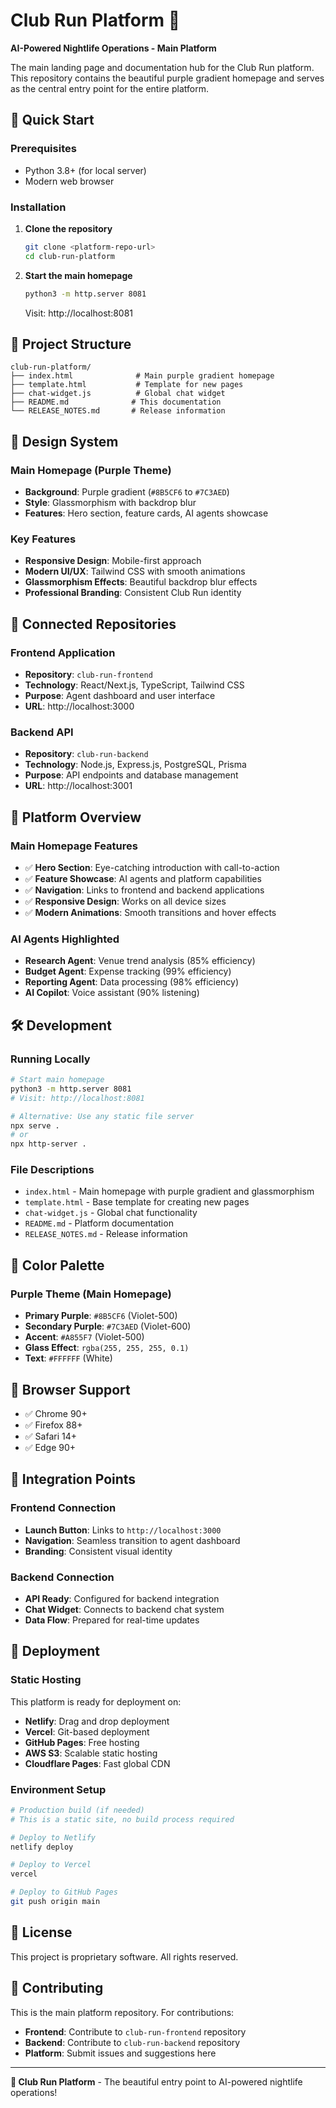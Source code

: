 # Club Run Platform 🎉

**AI-Powered Nightlife Operations - Main Platform**

The main landing page and documentation hub for the Club Run platform. This repository contains the beautiful purple gradient homepage and serves as the central entry point for the entire platform.

## 🚀 Quick Start

### Prerequisites
- Python 3.8+ (for local server)
- Modern web browser

### Installation

1. **Clone the repository**
   ```bash
   git clone <platform-repo-url>
   cd club-run-platform
   ```

2. **Start the main homepage**
   ```bash
   python3 -m http.server 8081
   ```
   Visit: http://localhost:8081

## 📁 Project Structure

```
club-run-platform/
├── index.html              # Main purple gradient homepage
├── template.html           # Template for new pages
├── chat-widget.js          # Global chat widget
├── README.md              # This documentation
└── RELEASE_NOTES.md       # Release information
```

## 🎨 Design System

### Main Homepage (Purple Theme)
- **Background**: Purple gradient (`#8B5CF6` to `#7C3AED`)
- **Style**: Glassmorphism with backdrop blur
- **Features**: Hero section, feature cards, AI agents showcase

### Key Features
- **Responsive Design**: Mobile-first approach
- **Modern UI/UX**: Tailwind CSS with smooth animations
- **Glassmorphism Effects**: Beautiful backdrop blur effects
- **Professional Branding**: Consistent Club Run identity

## 🔗 Connected Repositories

### Frontend Application
- **Repository**: `club-run-frontend`
- **Technology**: React/Next.js, TypeScript, Tailwind CSS
- **Purpose**: Agent dashboard and user interface
- **URL**: http://localhost:3000

### Backend API
- **Repository**: `club-run-backend`
- **Technology**: Node.js, Express.js, PostgreSQL, Prisma
- **Purpose**: API endpoints and database management
- **URL**: http://localhost:3001

## 🎯 Platform Overview

### Main Homepage Features
- ✅ **Hero Section**: Eye-catching introduction with call-to-action
- ✅ **Feature Showcase**: AI agents and platform capabilities
- ✅ **Navigation**: Links to frontend and backend applications
- ✅ **Responsive Design**: Works on all device sizes
- ✅ **Modern Animations**: Smooth transitions and hover effects

### AI Agents Highlighted
- **Research Agent**: Venue trend analysis (85% efficiency)
- **Budget Agent**: Expense tracking (99% efficiency)
- **Reporting Agent**: Data processing (98% efficiency)
- **AI Copilot**: Voice assistant (90% listening)

## 🛠️ Development

### Running Locally
```bash
# Start main homepage
python3 -m http.server 8081
# Visit: http://localhost:8081

# Alternative: Use any static file server
npx serve .
# or
npx http-server .
```

### File Descriptions
- `index.html` - Main homepage with purple gradient and glassmorphism
- `template.html` - Base template for creating new pages
- `chat-widget.js` - Global chat functionality
- `README.md` - Platform documentation
- `RELEASE_NOTES.md` - Release information

## 🎨 Color Palette

### Purple Theme (Main Homepage)
- **Primary Purple**: `#8B5CF6` (Violet-500)
- **Secondary Purple**: `#7C3AED` (Violet-600)
- **Accent**: `#A855F7` (Violet-500)
- **Glass Effect**: `rgba(255, 255, 255, 0.1)`
- **Text**: `#FFFFFF` (White)

## 📱 Browser Support

- ✅ Chrome 90+
- ✅ Firefox 88+
- ✅ Safari 14+
- ✅ Edge 90+

## 🔗 Integration Points

### Frontend Connection
- **Launch Button**: Links to `http://localhost:3000`
- **Navigation**: Seamless transition to agent dashboard
- **Branding**: Consistent visual identity

### Backend Connection
- **API Ready**: Configured for backend integration
- **Chat Widget**: Connects to backend chat system
- **Data Flow**: Prepared for real-time updates

## 🚀 Deployment

### Static Hosting
This platform is ready for deployment on:
- **Netlify**: Drag and drop deployment
- **Vercel**: Git-based deployment
- **GitHub Pages**: Free hosting
- **AWS S3**: Scalable static hosting
- **Cloudflare Pages**: Fast global CDN

### Environment Setup
```bash
# Production build (if needed)
# This is a static site, no build process required

# Deploy to Netlify
netlify deploy

# Deploy to Vercel
vercel

# Deploy to GitHub Pages
git push origin main
```

## 📄 License

This project is proprietary software. All rights reserved.

## 🤝 Contributing

This is the main platform repository. For contributions:
- **Frontend**: Contribute to `club-run-frontend` repository
- **Backend**: Contribute to `club-run-backend` repository
- **Platform**: Submit issues and suggestions here

---

**🎉 Club Run Platform** - The beautiful entry point to AI-powered nightlife operations! 